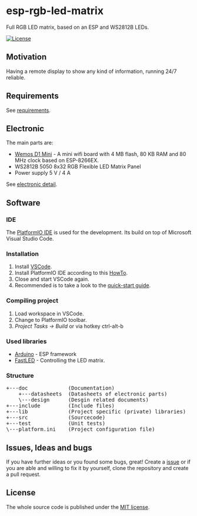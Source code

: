 # esp-rgb-led-matrix
Full RGB LED matrix, based on an ESP and WS2812B LEDs.

[![License](https://img.shields.io/badge/license-MIT-blue.svg)](http://choosealicense.com/licenses/mit/)

## Motivation
Having a remote display to show any kind of information, running 24/7 reliable.

## Requirements
See [requirements](https://github.com/BlueAndi/esp-rgb-led-matrix/blob/master/doc/REQUIREMENTS.md).

## Electronic
The main parts are:
* [Wemos D1 Mini](https://wiki.wemos.cc/products:d1:d1_mini) - A mini wifi board with 4 MB flash, 80 KB RAM and 80 MHz clock based on ESP-8266EX.
* WS2812B 5050 8x32 RGB Flexible LED Matrix Panel
* Power supply 5 V / 4 A

See [electronic detail](https://github.com/BlueAndi/esp-rgb-led-matrix/blob/master/doc/ELECTRONIC.md).

## Software

### IDE
The [PlatformIO IDE](https://platformio.org/platformio-ide) is used for the development. Its build on top of Microsoft Visual Studio Code.

### Installation
1. Install [VSCode](https://code.visualstudio.com/).
2. Install PlatformIO IDE according to this [HowTo](https://platformio.org/install/ide?install=vscode).
3. Close and start VSCode again.
4. Recommended is to take a look to the [quick-start guide](https://docs.platformio.org/en/latest/ide/vscode.html#quick-start).

### Compiling project
1. Load workspace in VSCode.
2. Change to PlatformIO toolbar.
3. _Project Tasks -> Build_ or via hotkey ctrl-alt-b

### Used libraries
* [Arduino](https://docs.platformio.org/en/latest/frameworks/arduino.html#framework-arduino) - ESP framework
* [FastLED](https://github.com/FastLED/FastLED) - Controlling the LED matrix.

### Structure

<pre>
+---doc             (Documentation)
    +---datasheets  (Datasheets of electronic parts)
    \---design      (Desgin related documents)
+---include         (Include files)
+---lib             (Project specific (private) libraries)
+---src             (Sourcecode)
+---test            (Unit tests)
\---platform.ini    (Project configuration file)
</pre>

## Issues, Ideas and bugs
If you have further ideas or you found some bugs, great! Create a [issue](https://github.com/BlueAndi/esp-rgb-led-matrix/issues) or if you are able and willing to fix it by yourself, clone the repository and create a pull request.

## License
The whole source code is published under the [MIT license](http://choosealicense.com/licenses/mit/).
